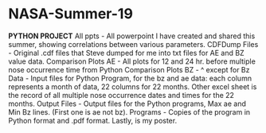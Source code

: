 # NASA-Summer-19
**PYTHON PROJECT**
All ppts - All powerpoint I have created and shared this summer, showing correlations between various parameters.
CDFDump Files - Original .cdf files that Steve dumped for me into txt files for AE and BZ value data.
Comparison Plots AE - All plots for 12 and 24 hr. before multiple nose occurrence time from Python
Comparison Plots BZ - ^ except for Bz
Data - Input files for Python Program, for the bz and ae data: each column represents a month of data, 22 columns for 22 months. Other excel sheet is the record of all multiple nose occurrence dates and times for the 22 months.
Output Files - Output files for the Python programs, Max ae and Min Bz lines. (First one is ae not bz).
Programs - Copies of the program in Python format and .pdf format.
Lastly, is my poster.
